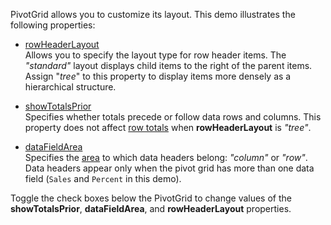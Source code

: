 PivotGrid allows you to customize its layout. This demo illustrates the following properties:

- [rowHeaderLayout](/Documentation/ApiReference/UI_Components/dxPivotGrid/Configuration/#rowHeaderLayout)            
Allows you to specify the layout type for row header items. The *"standard"* layout displays child items to the right of the parent items. Assign "*tree*" to this property to display items more densely as a hierarchical structure. 

- [showTotalsPrior](/Documentation/ApiReference/UI_Components/dxPivotGrid/Configuration/#showTotalsPrior)        
Specifies whether totals precede or follow data rows and columns. This property does not affect [row totals](/Documentation/ApiReference/UI_Components/dxPivotGrid/Configuration/#showRowTotals) when **rowHeaderLayout** is *"tree"*.

- [dataFieldArea](/Documentation/ApiReference/UI_Components/dxPivotGrid/Configuration/#dataFieldArea)     
Specifies the [area](/Documentation/ApiReference/Data_Layer/PivotGridDataSource/Configuration/fields/#area) to which data headers belong: *"column"* or *"row"*. Data headers appear only when the pivot grid has more than one data field (`Sales` and `Percent` in this demo). 

Toggle the check boxes below the PivotGrid to change values of the **showTotalsPrior**, **dataFieldArea**, and **rowHeaderLayout** properties.
